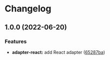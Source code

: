 # Changelog

## 1.0.0 (2022-06-20)


### Features

* **adapter-react:** add React adapter ([65287ba](https://github.com/blujedis/kensho/commit/65287ba869f3133e7729edfcdd12beb049c7fbea))
